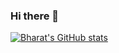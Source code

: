 ### Hi there 👋

<!--
**bharatnilam/bharatnilam** is a ✨ _special_ ✨ repository because its `README.md` (this file) appears on your GitHub profile.

Here are some ideas to get you started:

- 🔭 I’m currently working on ...
- 🌱 I’m currently learning ...
- 👯 I’m looking to collaborate on ...
- 🤔 I’m looking for help with ...
- 💬 Ask me about ...
- 📫 How to reach me: ...
- 😄 Pronouns: ...
- ⚡ Fun fact: ...
-->

[![Bharat's GitHub stats](https://github-readme-stats.vercel.app/api?username=bharatnilam)](https://github.com/anuraghazra/github-readme-stats)
